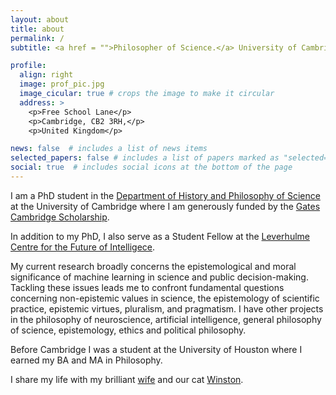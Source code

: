 ```yaml
---
layout: about
title: about
permalink: /
subtitle: <a href = "">Philosopher of Science.</a> University of Cambridge.

profile:
  align: right
  image: prof_pic.jpg
  image_cicular: true # crops the image to make it circular
  address: >
    <p>Free School Lane</p>
    <p>Cambridge, CB2 3RH,</p>
    <p>United Kingdom</p>

news: false  # includes a list of news items
selected_papers: false # includes a list of papers marked as "selected={true}"
social: true  # includes social icons at the bottom of the page
---
```


I am a PhD student in the [Department of History and Philosophy of Science](https://www.hps.cam.ac.uk) at the University of Cambridge where I am generously funded by the [Gates Cambridge Scholarship](https://www.gatescambridge.org/biography/18408/).

In addition to my PhD, I also serve as a Student Fellow at the [Leverhulme Centre for the Future of Intelligece](http://lcfi.ac.uk).

My current research broadly concerns the epistemological and moral significance of machine learning in science and public decision-making. Tackling these issues leads me to confront fundamental questions concerning non-epistemic values in science, the epistemology of scientific practice, epistemic virtues, pluralism, and pragmatism. I have other projects in the philosophy of neuroscience, artificial intelligence, general philosophy of science, epistemology, ethics and political philosophy. 

Before Cambridge I was a student at the University of Houston where I earned my BA and MA in Philosophy.

I share my life with my brilliant [wife](https://paulinaezquerra.github.io) and our cat <a target = "_blank" href="assets/img/winston.jpg">Winston</a>.
